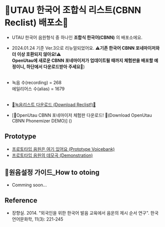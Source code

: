 # 🎵UTAU 한국어 조합식 리스트(CBNN Reclist) 배포소🎵
- UTAU 한국어 음원형식 중 하나인 **조합식 한국어(CBNN)** 의 배포소에요.
- 2024.01.24 기준 Ver.3으로 리뉴얼되었어요. **⚠️기존 한국어 CBNN 포네마이저와 더 이상 호환되지 않아요!⚠️** <br>
  **OpenUtau에 새로운 CBNN 포네마이저가 업데이트될 때까지 체험판을 배포할 예정이니, 하단에서 다운로드받아 주세요💚**)
<br><br>
- 녹음 수(recording) = 268 <br>에일리어스 수(alias) = 1679<br><br>

- [🐣녹음리스트 다운로드 (Download Reclist!)🐣](https://github.com/EX3exp/UTAU-Korean-CBNN/releases/tag/latest)
- [🐣OpenUtau CBNN 포네마이저 체험판 다운로드! 🐣(Download OpenUtau CBNN Phonemizer DEMO)] ()

## Prototype
- [프로토타입 음원은 여기 있어요 (Prototype Voicebank)](https://ex3exp.github.io/VB-dister/pages/#)
- [프로토타입 음원의 데모곡 (Demonstration)](https://www.youtube.com/watch?v=kPg3XYrKIMQ)


## 🧐원음설정 가이드_How to otoing 
- Comming soon...
  
## Reference
- 장향실. 2014. "외국인을 위한 한국어 발음 교육에서 음운의 제시 순서 연구". 한국언어문화학, 11(3): 221-245
